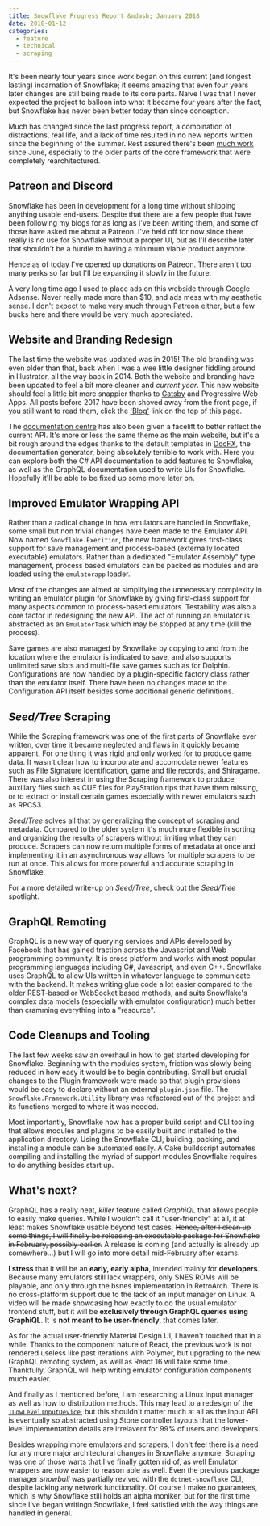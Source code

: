 ```yaml
---
title: Snowflake Progress Report &mdash; January 2018 
date: 2018-01-12
categories: 
  - feature
  - technical
  - scraping
---
```


It's been nearly four years since work began on this current (and longest lasting) incarnation of Snowflake; it seems amazing that even four years later changes are still being made to its core parts. Naive I was that I never expected the project to balloon into what it became four years after the fact, but Snowflake has never been better   today than since conception. 

Much has changed since the last progress report, a combination of distractions, real life, and a lack of time resulted in no new reports written since the beginning of the summer. Rest assured there's been [much work](https://github.com/SnowflakePowered/snowflake/pulls?q=is%3Apr+is%3Aclosed) since June, especially to the older parts of the core framework that were completely rearchitectured. 

## Patreon and Discord

Snowflake has been in development for a long time without shipping anything usable end-users. Despite that there are a few people that have been following my blogs for as long as I've been writing them, and some of those have asked me about a Patreon. I've held off for now since there really is no use for Snowflake without a proper UI, but as I'll describe later that shouldn't be a hurdle to having a minimum viable product anymore.

Hence as of today I've opened up donations on Patreon. There aren't too many perks so far but I'll be expanding it slowly in the future. 

A very long time ago I used to place ads on this webside through Google Adsense. Never really made more than $10, and ads mess with my aesthetic sense. I don't expect to make very much through Patreon either, but a few bucks here and there would be very much appreciated. 

## Website and Branding Redesign 

The last time the website was updated was in 2015! The old branding was even older than that, back when I was a wee little designer fiddling  around in Illustrator, all the way back in 2014. Both the website and branding have been updated to feel a bit more cleaner and *current year*.  This new website should feel a little bit more snappier thanks to [Gatsby](https://www.gatsbyjs.org) and Progressive Web Apps. All posts before 2017 have been shoved away from the front page, if you still want to read them, click the ['Blog'](/blog) link on the top of this page.

The [documentation centre](https://docs.snowflakepowe.red) has also been given a facelift to better reflect the current API. It's more or less the same theme as the main website, but it's a bit rough around the edges thanks to the default templates in [DocFX](https://dotnet.github.io/docfx/), the documentation generator, being absolutely terrible to work with. Here you can explore both the C# API documentation to add features to Snowflake, as well as the GraphQL documentation used to write UIs for Snowflake. Hopefully it'll be able to be fixed up some more later on.

## Improved Emulator Wrapping API

Rather than a radical change in how emulators are handled in Snowflake, some small but non trivial changes have been made to the Emulator API. Now named `Snowflake.Execition`, the new framework gives first-class support for save management and process-based (externally located executable) emulators. Rather than a dedicated "Emulator Assembly" type management, process based emulators can be packed as modules and are loaded using the `emulatorapp` loader.

Most of the changes are aimed at simplifying the unnecessary complexity in writing an emulator plugin for Snowflake by giving first-class support for many aspects common to process-based emulators. Testability was also a core factor in redesigning the new API. The act of running an emulator is abstracted as an `EmulatorTask` which may be stopped at any time (kill the process).

Save games are also managed by Snowflake by copying to and from the location where the emulator is indicated to save, and also supports unlimited save slots and multi-file save games such as for Dolphin. Configurations are now handled by a plugin-specific factory class rather than the emulator itself. There have been no changes made to the Configuration API itself besides some additional generic definitions. 

## *Seed/Tree* Scraping

While the Scraping framework was one of the first parts of Snowflake ever written, over time it became neglected and flaws in it quickly became apparent. For one thing it was rigid and only worked for to produce game data. It wasn't clear how to incorporate and accomodate newer features such as File Signature Identification, game and file records, and Shiragame. There was also interest in using the Scraping framework to produce auxillary files such as CUE files for PlayStation rips that have them missing, or to extract or install certain games especially with newer emulators such as RPCS3. 

*Seed/Tree* solves all that by generalizing the concept of scraping and metadata. Compared to the older system it's much more flexible in sorting and organizing the results of scrapers without limiting what they can produce. Scrapers can now return multiple forms of metadata at once and implementing it in an asynchronous way allows for multiple scrapers to be run at once. This allows for more powerful and accurate scraping in Snowflake. 

For a more detailed write-up on *Seed/Tree*, check out the *Seed/Tree* spotlight.

## GraphQL Remoting

GraphQL is a new way of querying services and APIs developed by Facebook that has gained traction across the Javascript and Web programming community. It is cross platform and works with most popular programming languages including C#, Javascript, and even C++. Snowflake uses GraphQL to allow UIs written in whatever language to communicate with the backend. It makes writing glue code a lot easier compared to the older REST-based or WebSocket based methods, and suits Snowflake's complex data models (especially with emulator configuration) much better than cramming everything into a "resource". 

## Code Cleanups and Tooling

The last few weeks saw an overhaul in how to get started developing for Snowflake. Beginning with the modules system, friction was slowly being reduced in how easy it would be to begin contributing. Small but crucial changes to the Plugin framework were made so that plugin provisions would be easy to declare without an external `plugin.json` file. The `Snowflake.Framework.Utility` library was refactored out of the project and its functions merged to where it was needed. 

Most importantly, Snowflake now has a proper build script and CLI tooling that allows modules and plugins to be easily built and installed to the application directory. Using the Snowflake CLI, building, packing, and installing a module can be automated easily. A Cake buildscript automates compiling and installing the myriad of support modules Snowflake requires to do anything besides start up. 


## What's next?

GraphQL has a really neat, *killer* feature called *GraphiQL* that allows people to easily make queries. While I wouldn't call it "user-friendly" at all, it at least makes Snowflake usable beyond test cases. ~~Hence, after I clean up some things, I will finally be releasing an executable package for Snowflake in February, possibly earlier.~~ A release is coming (and actually is already up somewhere...) but I will go into more detail mid-February after exams.

**I stress** that it will be an **early, early alpha**, intended mainly for **developers**. Because many emulators still lack wrappers, only SNES ROMs will be playable, and only through the bsnes implementation in RetroArch. There is no cross-platform support due to the lack of an input manager on Linux. A video will be made showcasing how exactly to do the usual emulator frontend stuff, but it will be **exclusively through GraphQL queries using GraphiQL**. It is **not meant to be user-friendly**, that comes later.

As for the actual user-friendly Material Design UI, I haven't touched that in a while. Thanks to the component nature of React, the previous work is not rendered useless like past iterations with Polymer, but upgrading to the new GraphQL remoting system, as well as React 16 will take some time. Thankfully, GraphQL will help writing emulator configuration components much easier. 

And finally as I mentioned before, I am researching a Linux input manager as well as how to distribution methods. This may lead to a redesign of the [`ILowLevelInputDevice`](https://docs.snowflakepowe.red/api/snowflake.input.device.ilowlevelinputdevice), but this shouldn't matter much at all as the input API is eventually so abstracted using Stone controller layouts that the lower-level implementation details are irrelavent for 99% of users and developers.

Besides wrapping more emulators and scrapers, I don't feel there is a need for any more major architectural changes in Snowflake anymore. Scraping was one of those warts that I've finally gotten rid of, as well Emulator wrappers are now easier to reason able as well. Even the previous package manager *snowball* was partially revived with the `dotnet-snowflake` CLI, despite lacking any network functionality. Of course I make no guarantees, which is why Snowflake still holds an alpha moniker, but for the first time since I've began writingn Snowflake, I feel satisfied with the way things are handled in general.